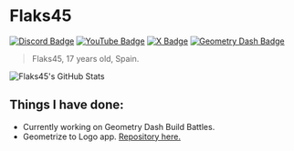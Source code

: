 # Flaks45
[![Discord Badge][DiscordBadge]]([Discord])
[![YouTube Badge][YouTubeBadge]]([YouTube])
[![X Badge][XBadge]]([X])
[![Geometry Dash Badge][GeometryDashBadge]]([GeometryDash])

> Flaks45, 17 years old, Spain.

![Flaks45's GitHub Stats][GitHubStats]

## Things I have done:
- Currently working on Geometry Dash Build Battles.
- Geometrize to Logo app. [Repository here.][GeometrizeToLogo]

[GitHubStats]: https://github-readme-stats.vercel.app/api/top-langs/?username=Flaks45&layout=compact&langs_count=100&hide=assembly
[DiscordBadge]: https://img.shields.io/badge/Discord-7289DA?style=for-the-badge&logo=discord&logoColor=white
[Discord]: https://discord.com/users/626491450955399188
[YouTubeBadge]: https://img.shields.io/badge/YouTube-FF0000?style=for-the-badge&logo=youtube&logoColor=white
[YouTube]: https://www.youtube.com/@flaks8909
[XBadge]: https://img.shields.io/badge/Twitter-1DA1F2?style=for-the-badge&logo=twitter&logoColor=white
[X]: https://x.com/Flaks453
[GeometryDashBadge]: https://img.shields.io/badge/Geometry%20Dash-FF5500?style=for-the-badge&logo=geometrydash&logoColor=white
[GeometryDash]: https://gdbrowser.com/u/flaks45
[GeometrizeToLogo]: https://github.com/Flaks45/Geometrize-to-logo

